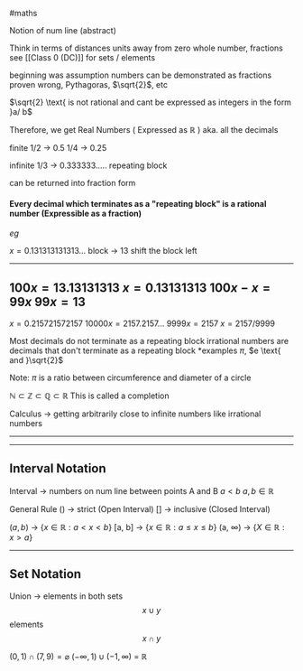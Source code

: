 #maths 

Notion of num line (abstract)

Think in terms of distances
units away from zero
whole number, fractions see [[Class 0 (DC)]] for sets / elements

beginning was assumption numbers can be demonstrated as fractions
proven wrong, Pythagoras, $\sqrt{2}$, etc

$\sqrt{2} \text{ is not rational and cant be expressed as integers in the form }a/ b$

Therefore, we get Real Numbers ( Expressed as $\mathbb{R}$ )
aka. all the decimals

finite
1/2 -> 0.5
1/4 -> 0.25

infinite
1/3 -> 0.333333.....
repeating block

can be returned into fraction form
#### Every decimal which terminates as a "repeating block" is a rational number (Expressible as a fraction)

*eg*

$x = 0.131313131313...$
block -> 13
shift the block left

---
$100x = 13.13131313$ 
$x = 0.13131313$ 
$100x - x = 99x$
$99x = 13$
---
$x = 0.215721572157$
$10000x = 2157.2157...$
$9999x = 2157$
$x = 2157/9999$


Most decimals do not terminate as a repeating block
irrational numbers are decimals that don't terminate as a repeating block
*examples $\pi$, $e \text{ and }\sqrt{2}$

Note:
$\pi \text{ is a ratio between circumference and diameter of a circle}$

$\mathbb{N} \subset \mathbb{Z} \subset \mathbb{Q} \subset \mathbb{R}$
This is called a completion

Calculus -> getting arbitrarily close to infinite numbers like irrational numbers


---
---
## Interval Notation

Interval -> numbers on num line between points A and B
$a < b$
$a, b \in \mathbb{R}$

General Rule
() -> strict             (Open Interval)
\[] -> inclusive       (Closed Interval)

$(a, b)$ -> {$x \in \mathbb{R} : a < x < b$}
\[a, b] -> {$x \in \mathbb{R} : a \le x \le b$}
(a, $\infty$) -> {$X \in \mathbb{R} : x > a$}

---
## Set Notation

Union -> elements in both sets
$$ x \cup y$$
elements
$$x\cap y$$

$(0, 1) \cap (7,9) = \varnothing$
$(-\infty, 1) \cup (-1, \infty)$ = $\mathbb{R}$


